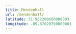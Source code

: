 ```yaml
---
title: Mendenhall
url: /mendenhall/
latitude: 31.962200600000003
longitude: -89.87020790000001
---
```

